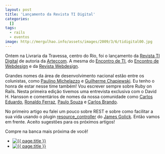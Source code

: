 ```yaml
--- 
layout: post
title: 'Lançamento da Revista TI Digital'
categories: 
  []
tags:
  - rails
  - eventos
image: http://mergulhao.info/assets/images/2009/3/6/tidigital00.jpg
---
```


Ontem na Livraria da Travessa, centro do Rio, foi o lançamento da [Revista TI Digital][revista] de autoria da [Arteccom][ac]. A mesma do [Encontro de TI][eti], do [Encontro de Webdesign][ewd] e da [Revista Webdesign][revistad].

Grandes nomes da área de desenvolvimento nacional estão entre os colunistas, como [Paulino Michelazzo](http://www.michelazzo.com.br/) e [Guilherme Chapiewski](http://gc.blog.br/). Eu tenho o honra de estar nesse time também! Vou escrever sempre sobre Ruby on Rails. Nesta primeira edição tivemos uma entrevista exclusiva com o David H. Hansson e comentários de nomes da nossa comunidade como [Carlos Eduardo][egenial], [Ronaldo Ferraz][webco], [Paulo Souza][ruby-br] e [Carlos Brando][nomedojogo].

No primeiro artigo eu falei um pouco sobre REST e sobre como facilitar a sua vida usando o plugin [resource_controller](http://github.com/giraffesoft/resource_controller/tree/master) do [James Golick][jg]. Então vamos em frente. Aceito sugestões para os próximos artigos!

Compre na banca mais próxima de você!

<ul class="thumbnails pull-right">
  <li class="span3">
    <a href="http://mergulhao.info/assets/images/2009/3/6/3333922316_7ee34fc555.jpg" class="thumbnail">
      <img src="http://mergulhao.info/assets/images/2009/3/6/3333922316_7ee34fc555.jpg" alt="{{ page.title }}">
    </a>
  </li>
  <li class="span3">
    <a href="http://mergulhao.info/assets/images/2009/3/6/3333931954_4f3bda0d67.jpg" class="thumbnail">
      <img src="http://mergulhao.info/assets/images/2009/3/6/3333931954_4f3bda0d67.jpg" alt="{{ page.title }}">
    </a>
  </li>
</ul>

[nomedojogo]: http://nomedojogo.com
[ruby-br]: http://ruby-br.org
[webco]: http://www.webcointernet.com/
[egenial]: http://egenial.com.br
[jg]: http://jamesgolick.com/
[ewd]: http://www.encontrodewebdesign.com.br/
[eti]: http://encontrodeti.com.br
[ac]: http://www.arteccom.com.br/
[revista]: http://revistatidigital.com.br
[revistad]:http://www.revistawebdesign.com.br/
